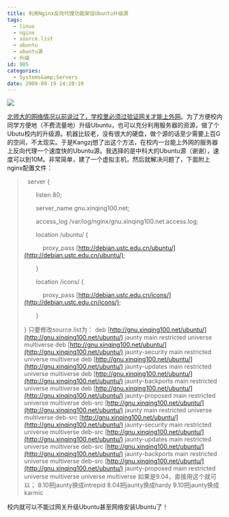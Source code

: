 ```yaml
---
title: 利用Nginx反向代理功能架设Ubuntu升级源
tags:
  - linux
  - nginx
  - source.list
  - ubuntu
  - ubuntu源
  - 升级
id: 985
categories:
  - Systems&amp;Servers
date: 2009-09-19 14:20:19
---
```


![](http://www.ubuntu.org.cn/themes/ubuntu07/images/masthead-cds.jpg)

[北师大的网络情况以前说过了，学校里必须过验证网关才能上外网](http://kangzj.net/squid-tranparent/)。为了方便校内同学方便地（不费流量地）升级Ubuntu，也可以充分利用服务器的资源，做了个Ubutu校内的升级源。机器比较老，没有很大的硬盘，做个源的话至少需要上百G的空间，不太现实。于是Kangzj想了出这个方法，在校内一台能上外网的服务器上反向代理一个速度快的Ubuntu源。我选择的是中科大的Ubuntu源（谢谢），速度可以到10M。非常简单，建了一个虚拟主机，然后就解决问题了，下面附上nginx配置文件：

<!--more-->
> <span style="background-color: #ffffff;"> </span> server {
> 
>        listen 80;
> 
>        server_name gnu.xinqing100.net;
> 
>        access_log /var/log/nginx/gnu.xinqing100.net.access.log;
> 
>        location /ubuntu/ {
> 
>            proxy_pass [http://debian.ustc.edu.cn/ubuntu/](http://debian.ustc.edu.cn/ubuntu/);
> 
>        }
> 
>        location /icons/ {
> 
>            proxy_pass [http://debian.ustc.edu.cn/icons/](http://debian.ustc.edu.cn/icons/);
> 
>        }
> 
> }
只要修改source.list为：
> deb [http://gnu.xinqing100.net/ubuntu/](http://gnu.xinqing100.net/ubuntu/) jaunty main restricted universe multiverse
> deb [http://gnu.xinqing100.net/ubuntu/](http://gnu.xinqing100.net/ubuntu/) jaunty-security main restricted universe multiverse
> deb [http://gnu.xinqing100.net/ubuntu/](http://gnu.xinqing100.net/ubuntu/) jaunty-updates main restricted universe multiverse
> deb [http://gnu.xinqing100.net/ubuntu/](http://gnu.xinqing100.net/ubuntu/) jaunty-backports main restricted universe multiverse
> deb [http://gnu.xinqing100.net/ubuntu/](http://gnu.xinqing100.net/ubuntu/) jaunty-proposed main restricted universe multiverse
> deb-src [http://gnu.xinqing100.net/ubuntu/](http://gnu.xinqing100.net/ubuntu/) jaunty main restricted universe multiverse
> deb-src [http://gnu.xinqing100.net/ubuntu/](http://gnu.xinqing100.net/ubuntu/) jaunty-security main restricted universe multiverse
> deb-src [http://gnu.xinqing100.net/ubuntu/](http://gnu.xinqing100.net/ubuntu/) jaunty-updates main restricted universe multiverse
> deb-src [http://gnu.xinqing100.net/ubuntu/](http://gnu.xinqing100.net/ubuntu/) jaunty-backports main restricted universe multiverse
> deb-src [http://gnu.xinqing100.net/ubuntu/](http://gnu.xinqing100.net/ubuntu/) jaunty-proposed main restricted universe multiverse universe multiverse
如果是9.04，直接用这个就可以；
8.10把jaunty换成intrepid
8.04把jaunty换成hardy
9.10把jaunty换成karmic

校内就可以不能过网关升级Ubuntu甚至网络安装Ubuntu了！